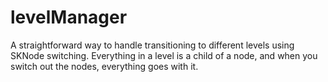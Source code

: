 # levelManager

A straightforward way to handle transitioning to different levels using
SKNode switching.  Everything in a level is a child of a node, and when
you switch out the nodes, everything goes with it.
